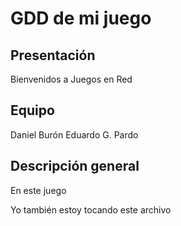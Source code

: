 # GDD de mi juego

## Presentación

Bienvenidos a Juegos en Red

## Equipo
Daniel Burón
Eduardo G. Pardo

## Descripción general
En este juego

Yo también estoy tocando este archivo
